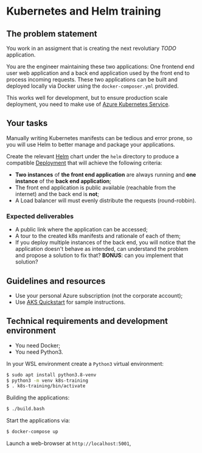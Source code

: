 # Kubernetes and Helm training

## The problem statement

You work in an assigment that is creating the next revolutiary _TODO_ application.

You are the engineer maintaining these two applications: One frontend end user web application and a back end application used by the front end to process incoming requests. These two applications can be built and deployed locally via Docker using the `docker-composer.yml` provided.

This works well for development, but to ensure production scale deployment, you need to make use of [Azure Kubernetes Service](https://azure.microsoft.com/en-gb/services/kubernetes-service).


## Your tasks

Manually writing Kubernetes manifests can be tedious and error prone, so you will use Helm to better manage and package your applications.

Create the relevant [Helm](https://helm.sh/) chart under the `helm` directory to produce a compatible [Deployment]() that will achieve the following criteria:

- **Two instances** of **the front end application** are always running and **one instance** of the **back end application**;
- The front end application is public available (reachable from the internet) and the back end is **not**;
- A Load balancer will must evenly distribute the requests (round-robbin).

### Expected deliverables

- A public link where the application can be accessed;
- A tour to the created k8s manifests and rationale of each of them;
- If you deploy multiple instances of the back end, you will notice that the application doesn't behave as intended, can understand the problem and propose a solution to fix that? **BONUS**: can you implement that solution?

## Guidelines and resources

- Use your personal Azure subscription (not the corporate account);
- Use [AKS Quickstart](https://docs.microsoft.com/en-us/azure/aks/quickstart-helm) for sample instructions.

## Technical requirements and development environment

- You need Docker;
- You need Python3.

In your WSL environment create a `Python3` virtual environment:

```bash
$ sudo apt install python3.8-venv
$ python3 -m venv k8s-training
$ . k8s-training/bin/activate
```

Building the applications:

```bash
$ ./build.bash
```

Start the applications via:

```bash
$ docker-compose up
```

Launch a web-browser at `http://localhost:5001`,